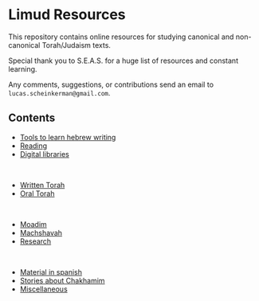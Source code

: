 # Limud Resources

This repository contains online resources for studying canonical and non-canonical Torah/Judaism texts.

Special thank you to S.E.A.S. for a huge list of resources and constant learning.

Any comments, suggestions, or contributions send an email to `lucas.scheinkerman@gmail.com`.

## Contents
- [Tools to learn hebrew writing](./hebrew_writing.md)
- [Reading](./reading.md)
- [Digital libraries](./digital_libraries.md)

<br>

- [Written Torah](./tanakh.md)
- [Oral Torah](./oral_torah.md)

<br>

- [Moadim](./moadim.md)
- [Machshavah](./machshava.md)
- [Research](./research.md)

<br>

- [Material in spanish](./spanish_material.md)
- [Stories about Chakhamim](https://chakima.org.il/חכמים/)
- [Miscellaneous](./misc.md)